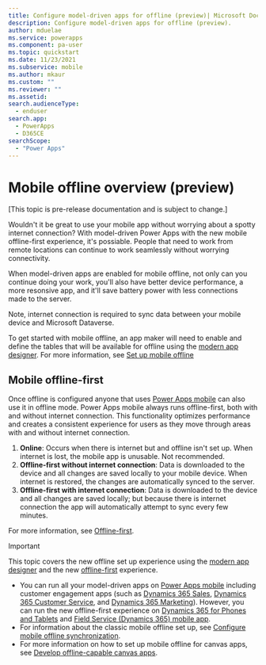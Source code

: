 ```yaml
---
title: Configure model-driven apps for offline (preview)| Microsoft Docs
description: Configure model-driven apps for offline (preview).
author: mduelae
ms.service: powerapps
ms.component: pa-user
ms.topic: quickstart
ms.date: 11/23/2021
ms.subservice: mobile
ms.author: mkaur
ms.custom: ""
ms.reviewer: ""
ms.assetid: 
search.audienceType: 
  - enduser
search.app: 
  - PowerApps
  - D365CE
searchScope:
  - "Power Apps"
---
```


# Mobile offline overview (preview)

[This topic is pre-release documentation and is subject to change.]

Wouldn't it be great to use your mobile app without worrying about a spotty internet connection? With model-driven Power Apps with the new mobile offline-first experience, it's possiable. People that need to work from remote locations can continue to work seamlessly without worrying connectivity. 

When model-driven apps are enabled for mobile offline, not only can you continue doing your work, you'll also have better device performance, a more resonsive app, and it'll save battery power with less connections made to the server. 

Note, internet connection is required to sync data between your mobile device and Microsoft Dataverse.

To get started with mobile offline, an app maker will need to enable and define the tables that will be available for offline using the [modern app designer](../maker/model-driven-apps/app-designer-overview). For more information, see [Set up mobile offline](setup-mobile-offline.md)


## Mobile offline-first

Once offline is configured anyone that uses [Power Apps mobile](run-powerapps-on-mobile) can also use it in offline mode. Power Apps mobile always runs offline-first, both with and without internet connection. This functionality optimizes performance and creates a consistent experience for users as they move through areas with and without internet connection. 

1.	**Online**: Occurs when there is internet but and offline isn't set up. When internet is lost, the mobile app is unusable. Not recommended.
2.	**Offline-first without internet connection**: Data is downloaded to the device and all changes are saved locally to your mobile device. When internet is restored, the changes are automatically synced to the server.
3. **Offline-first with internet connection**: Data is downloaded to the device and all changes are saved locally; but because there is internet connection the app will automatically attempt to sync every few minutes.

For more information, see [Offline-first](work-in-offline-mode.md).

> [!IMPORTANT]
> This topic covers the new offline set up experience using the [modern app designer](../maker/model-driven-apps/create-model-driven-app) and the new [offline-first](work-in-offline-mode.md) experience.
>   - You can run all your model-driven apps on [Power Apps mobile](run-powerapps-on-mobile) including customer engagement apps (such as [Dynamics 365 Sales](/dynamics365/sales-professional/help-hub.md), [Dynamics 365 Customer Service](/dynamics365/customer-service/help-hub.md), and [Dynamics 365 Marketing](/dynamics365/marketing/help-hub.md)). However, you can run the new offline-first experience on [Dynamics 365 for Phones and Tablets](/dynamics365/mobile-app/overview) and [Field Service (Dynamics 365) mobile app](/dynamics365/field-service/mobile-2020-power-platform). 
>   - For information about the classic mobile offline set up, see  [Configure mobile offline synchronization](/dynamics365/mobile-app/setup-mobile-offline).
>   - For more information on how to set up mobile offline for canvas apps, see [Develop offline-capable canvas apps](../maker/canvas-apps/offline-apps.md).








